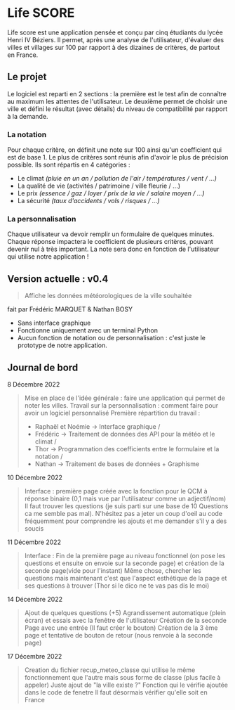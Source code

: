 # Life SCORE
Life score est une application pensée et conçu par cinq étudiants du lycée Henri IV Béziers. Il permet, après une analyse de l'utilisateur, d'évaluer des villes et villages sur 100 par rapport à des dizaines de critères, de partout en France.

## Le projet
Le logiciel est reparti en 2 sections : la première est le test afin de connaître au maximum les attentes de l'utilisateur. Le deuxième permet de choisir une ville et défini le résultat (avec détails) du niveau de compatibilité par rapport à la demande.


### La notation
Pour chaque critère, on définit une note sur 100 ainsi qu'un coefficient qui est de base 1. Le plus de critères sont réunis afin d'avoir le plus de précision possible. Ils sont répartis en 4 catégories :

 - Le climat *(pluie en un an / pollution de l'air / températures / vent / ...)*
 - La qualité de vie (activités / patrimoine / ville fleurie / ...)
 - Le prix *(essence / gaz / loyer / prix de la vie / salaire moyen / ...)*
 - La sécurité *(taux d'accidents / vols / risques / ...)*


### La personnalisation 
Chaque utilisateur va devoir remplir un formulaire de quelques minutes. Chaque réponse impactera le coefficient de plusieurs critères, pouvant devenir nul à très important. La note sera donc en fonction de l'utilisateur qui utilise notre application !


## Version actuelle : v0.4

> Affiche les données météorologiques de la ville souhaitée

fait par Frédéric MARQUET & Nathan BOSY

 - Sans interface graphique
 - Fonctionne uniquement avec un terminal Python
 - Aucun fonction de notation ou de personnalisation : c'est juste le prototype de notre application.

## Journal de bord
8 Décembre 2022
> Mise en place de l'idée générale : faire une application qui permet de noter les villes. 
> Travail sur la personnalisation : comment faire pour avoir un logiciel personnalisé
> Première répartition du travail : 
>-  Raphaël et Noémie -> Interface graphique /
>-  Frédéric -> Traitement de données des API pour la météo et le climat /
>-  Thor -> Programmation des coefficients entre le formulaire et la notation /
>-  Nathan -> Traitement de bases de données + Graphisme

10 Décembre 2022
> Interface : première page créée avec la fonction pour le QCM à réponse binaire (0,1 mais vue par l'utilisateur comme un adjectif/nom)
> Il faut trouver les questions (je suis parti sur une base de 10 Questions ca me semble pas mal). N'hésitez pas a jeter un coup d'oeil au code fréquemment pour comprendre les ajouts et me demander s'il y a des soucis

11 Décembre 2022
> Interface : Fin de la première page au niveau fonctionnel (on pose les questions et ensuite on envoie sur la seconde page) et création de la seconde page(vide pour l'instant)
> Même chose, chercher les questions mais maintenant c'est que l'aspect esthétique de la page et ses questions à trouver (Thor si le dico ne te vas pas dis le moi)

14 Décembre 2022
> Ajout de quelques questions (+5)
> Agrandissement automatique (plein écran) et essais avec la fenêtre de l'utilisateur
> Création de la seconde Page avec une entrée (Il faut créer le bouton)
> Création de la 3 ème page et tentative de bouton de retour (nous renvoie à la seconde page)

17 Décembre 2022
> Creation du fichier recup_meteo_classe qui utilise le même fonctionnement que l'autre mais sous forme de classe (plus facile à appeler)
> Juste ajout de "la ville existe ?"
> Fonction qui le vérifie ajoutée dans le code de fenetre
> Il faut désormais vérifier qu'elle soit en France
